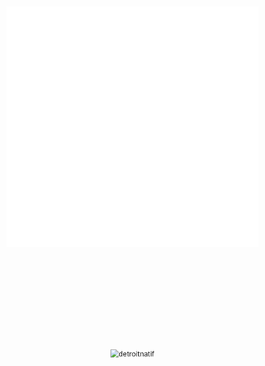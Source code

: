 <div id="container" align="center" style="padding-bottom: 200px;">
  <a>
    <img src="thonk.svg" width="720" height="480" style="border: none; padding-bottom: 200px;" />
  </a>

  <div>
    <img align="center" src="https://github-readme-streak-stats.herokuapp.com/?user=detroitnatif&" alt="detroitnatif" />
  </div>

  <!-- Bitcoin Price Placeholder for Workflow to Replace -->
  <div style="margin-top: 20px;">
    <img src="https://img.shields.io/badge/Bitcoin%20Price-$68314-brightgreen?style=flat
  </div>
</div>



